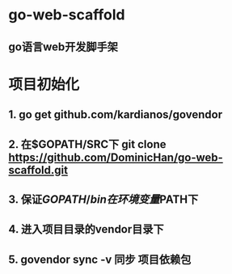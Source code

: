# go-web-scaffold
## go语言web开发脚手架

# 项目初始化
## 1. go get github.com/kardianos/govendor
## 2. 在$GOPATH/SRC下 git clone https://github.com/DominicHan/go-web-scaffold.git
## 3. 保证$GOPATH/bin 在环境变量$PATH下
## 4. 进入项目目录的vendor目录下
## 5. govendor sync -v 同步 项目依赖包
